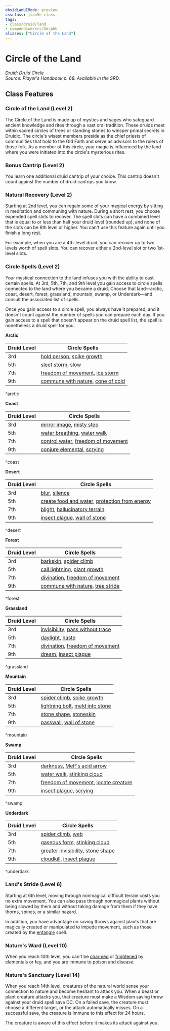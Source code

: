 ```yaml
---
obsidianUIMode: preview
cssclass: json5e-class
tags:
- class/druid/land
- compendium/src/5e/phb
aliases: ["Circle of the Land"]
---
```

# Circle of the Land
*[Druid](druid.md): Druid Circle*  
*Source: Player's Handbook p. 68. Available in the SRD.*  


## Class Features

### Circle of the Land (Level 2)

The Circle of the Land is made up of mystics and sages who safeguard ancient knowledge and rites through a vast oral tradition. These druids meet within sacred circles of trees or standing stones to whisper primal secrets in Druidic. The circle's wisest members preside as the chief priests of communities that hold to the Old Faith and serve as advisors to the rulers of those folk. As a member of this circle, your magic is influenced by the land where you were initiated into the circle's mysterious rites.

### Bonus Cantrip (Level 2)

You learn one additional druid cantrip of your choice. This cantrip doesn't count against the number of druid cantrips you know.

### Natural Recovery (Level 2)

Starting at 2nd level, you can regain some of your magical energy by sitting in meditation and communing with nature. During a short rest, you choose expended spell slots to recover. The spell slots can have a combined level that is equal to or less than half your druid level (rounded up), and none of the slots can be 6th level or higher. You can't use this feature again until you finish a long rest.

For example, when you are a 4th-level druid, you can recover up to two levels worth of spell slots. You can recover either a 2nd-level slot or two 1st-level slots.

### Circle Spells (Level 2)

Your mystical connection to the land infuses you with the ability to cast certain spells. At 3rd, 5th, 7th, and 9th level you gain access to circle spells connected to the land where you became a druid. Choose that land—arctic, coast, desert, forest, grassland, mountain, swamp, or Underdark—and consult the associated list of spells.

Once you gain access to a circle spell, you always have it prepared, and it doesn't count against the number of spells you can prepare each day. If you gain access to a spell that doesn't appear on the druid spell list, the spell is nonetheless a druid spell for you.

**Arctic**

| Druid Level | Circle Spells |
|-------------|---------------|
| 3rd | [hold person](/compendium/spells/hold-person.md), [spike growth](/compendium/spells/spike-growth.md) |
| 5th | [sleet storm](/compendium/spells/sleet-storm.md), [slow](/compendium/spells/slow.md) |
| 7th | [freedom of movement](/compendium/spells/freedom-of-movement.md), [ice storm](/compendium/spells/ice-storm.md) |
| 9th | [commune with nature](/compendium/spells/commune-with-nature.md), [cone of cold](/compendium/spells/cone-of-cold.md) |
^arctic

**Coast**

| Druid Level | Circle Spells |
|-------------|---------------|
| 3rd | [mirror image](/compendium/spells/mirror-image.md), [misty step](/compendium/spells/misty-step.md) |
| 5th | [water breathing](/compendium/spells/water-breathing.md), [water walk](/compendium/spells/water-walk.md) |
| 7th | [control water](/compendium/spells/control-water.md), [freedom of movement](/compendium/spells/freedom-of-movement.md) |
| 9th | [conjure elemental](/compendium/spells/conjure-elemental.md), [scrying](/compendium/spells/scrying.md) |
^coast

**Desert**

| Druid Level | Circle Spells |
|-------------|---------------|
| 3rd | [blur](/compendium/spells/blur.md), [silence](/compendium/spells/silence.md) |
| 5th | [create food and water](/compendium/spells/create-food-and-water.md), [protection from energy](/compendium/spells/protection-from-energy.md) |
| 7th | [blight](/compendium/spells/blight.md), [hallucinatory terrain](/compendium/spells/hallucinatory-terrain.md) |
| 9th | [insect plague](/compendium/spells/insect-plague.md), [wall of stone](/compendium/spells/wall-of-stone.md) |
^desert

**Forest**

| Druid Level | Circle Spells |
|-------------|---------------|
| 3rd | [barkskin](/compendium/spells/barkskin.md), [spider climb](/compendium/spells/spider-climb.md) |
| 5th | [call lightning](/compendium/spells/call-lightning.md), [plant growth](/compendium/spells/plant-growth.md) |
| 7th | [divination](/compendium/spells/divination.md), [freedom of movement](/compendium/spells/freedom-of-movement.md) |
| 9th | [commune with nature](/compendium/spells/commune-with-nature.md), [tree stride](/compendium/spells/tree-stride.md) |
^forest

**Grassland**

| Druid Level | Circle Spells |
|-------------|---------------|
| 3rd | [invisibility](/compendium/spells/invisibility.md), [pass without trace](/compendium/spells/pass-without-trace.md) |
| 5th | [daylight](/compendium/spells/daylight.md), [haste](/compendium/spells/haste.md) |
| 7th | [divination](/compendium/spells/divination.md), [freedom of movement](/compendium/spells/freedom-of-movement.md) |
| 9th | [dream](/compendium/spells/dream.md), [insect plague](/compendium/spells/insect-plague.md) |
^grassland

**Mountain**

| Druid Level | Circle Spells |
|-------------|---------------|
| 3rd | [spider climb](/compendium/spells/spider-climb.md), [spike growth](/compendium/spells/spike-growth.md) |
| 5th | [lightning bolt](/compendium/spells/lightning-bolt.md), [meld into stone](/compendium/spells/meld-into-stone.md) |
| 7th | [stone shape](/compendium/spells/stone-shape.md), [stoneskin](/compendium/spells/stoneskin.md) |
| 9th | [passwall](/compendium/spells/passwall.md), [wall of stone](/compendium/spells/wall-of-stone.md) |
^mountain

**Swamp**

| Druid Level | Circle Spells |
|-------------|---------------|
| 3rd | [darkness](/compendium/spells/darkness.md), [Melf's acid arrow](/compendium/spells/melfs-acid-arrow.md) |
| 5th | [water walk](/compendium/spells/water-walk.md), [stinking cloud](/compendium/spells/stinking-cloud.md) |
| 7th | [freedom of movement](/compendium/spells/freedom-of-movement.md), [locate creature](/compendium/spells/locate-creature.md) |
| 9th | [insect plague](/compendium/spells/insect-plague.md), [scrying](/compendium/spells/scrying.md) |
^swamp

**Underdark**

| Druid Level | Circle Spells |
|-------------|---------------|
| 3rd | [spider climb](/compendium/spells/spider-climb.md), [web](/compendium/spells/web.md) |
| 5th | [gaseous form](/compendium/spells/gaseous-form.md), [stinking cloud](/compendium/spells/stinking-cloud.md) |
| 7th | [greater invisibility](/compendium/spells/greater-invisibility.md), [stone shape](/compendium/spells/stone-shape.md) |
| 9th | [cloudkill](/compendium/spells/cloudkill.md), [insect plague](/compendium/spells/insect-plague.md) |
^underdark

### Land's Stride (Level 6)

Starting at 6th level, moving through nonmagical difficult terrain costs you no extra movement. You can also pass through nonmagical plants without being slowed by them and without taking damage from them if they have thorns, spines, or a similar hazard.

In addition, you have advantage on saving throws against plants that are magically created or manipulated to impede movement, such as those created by the [entangle](/compendium/spells/entangle.md) spell.

### Nature's Ward (Level 10)

When you reach 10th level, you can't be [charmed](/compendium/rules/conditions.md#charmed) or [frightened](/compendium/rules/conditions.md#frightened) by elementals or fey, and you are immune to poison and disease.

### Nature's Sanctuary (Level 14)

When you reach 14th level, creatures of the natural world sense your connection to nature and become hesitant to attack you. When a beast or plant creature attacks you, that creature must make a Wisdom saving throw against your druid spell save DC. On a failed save, the creature must choose a different target, or the attack automatically misses. On a successful save, the creature is immune to this effect for 24 hours.

The creature is aware of this effect before it makes its attack against you.